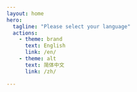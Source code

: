 ```yaml
---
layout: home
hero:
  tagline: "Please select your language"
  actions:
    - theme: brand
      text: English
      link: /en/
    - theme: alt
      text: 简体中文
      link: /zh/

---
```

